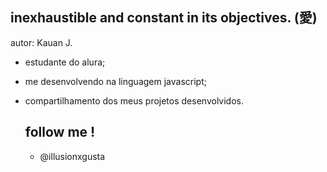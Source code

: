 ## inexhaustible and constant in its objectives. (愛)

autor: Kauan J.
- estudante do alura;
- me desenvolvendo na linguagem javascript;
- compartilhamento dos meus projetos desenvolvidos.

  ## follow me !
  - @illusionxgusta
